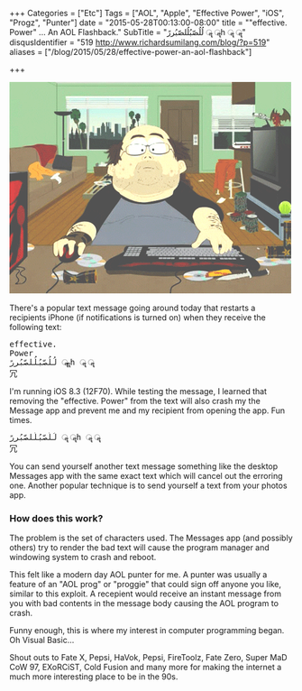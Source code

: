 +++
Categories = ["Etc"]
Tags = ["AOL", "Apple", "Effective Power", "iOS", "Progz", "Punter"]
date = "2015-05-28T00:13:00-08:00"
title = "\"effective. Power\" ... An AOL Flashback."
SubTitle = "لُلُصّبُلُلصّبُررً ॣ ॣh ॣ ॣ"
disqusIdentifier = "519 http://www.richardsumilang.com/blog/?p=519"
aliases = ["/blog/2015/05/28/effective-power-an-aol-flashback"]

+++

<img src="/images/reactions/gamer/sp-hax0r.gif" alt="haX0r" class="center" />

There's a popular text message going around today that restarts a recipients
iPhone (if notifications is turned on) when they receive the following text:

<pre>
effective. 
Power
لُلُصّبُلُلصّبُررً ॣ ॣh ॣ ॣ
冗
</pre>

<!--more-->

I'm running iOS 8.3 (12F70). While testing the message, I learned that removing
the "effective. Power" from the text will also crash my the Message app and
prevent me and my recipient from opening the app. Fun times.

<pre>
لُلُصّبُلُلصّبُررً ॣ ॣh ॣ ॣ
冗
</pre>

You can send yourself another text message something like the desktop Messages
app with the same exact text which will cancel out the erroring one. Another
popular technique is to send yourself a text from your photos app.

### How does this work?

The problem is the set of characters used. The Messages app (and possibly
others) try to render the bad text will cause the program manager and windowing
system to crash and reboot.

This felt like a modern day AOL punter for me. A punter was usually a feature of
an "AOL prog" or "proggie" that could sign off anyone you like, similar to this
exploit. A recepient would receive an instant message from you with bad contents
in the message body causing the AOL program to crash.

Funny enough, this is where my interest in computer programming began. Oh Visual
Basic...

Shout outs to Fate X, Pepsi, HaVok, Pepsi, FireToolz, Fate Zero, Super MaD CoW
97, EXoRCiST, Cold Fusion and many more for making the internet a much more
interesting place to be in the 90s.
